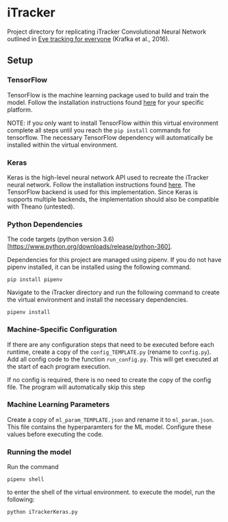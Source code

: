 # iTracker
Project directory for replicating iTracker Convolutional Neural Network outlined in [Eye tracking for everyone](http://gazecapture.csail.mit.edu/) (Krafka et al., 2016).

## Setup
### TensorFlow
TensorFlow is the machine learning package used to build and train the model. Follow the installation instructions found [here](https://www.tensorflow.org/install/) for your specific platform. 

NOTE: if you only want to install TensorFlow within this virtual environment complete all steps until you reach the ```pip install``` commands for tensorflow. The necessary TensorFlow dependency will automatically be installed within the virtual environment.

### Keras
Keras is the high-level neural network API used to recreate the iTracker neural network. Follow the installation instructions found [here](https://keras.io/#installation). The TensorFlow backend is used for this implementation. Since Keras is supports multiple backends, the implementation should also be compatible with Theano (untested).

### Python Dependencies
The code targets (python version 3.6)[https://www.python.org/downloads/release/python-360]. 

Dependencies for this project are managed using pipenv. If you do not have pipenv installed, it can be installed using the following command.

```
pip install pipenv
```
Navigate to the iTracker directory and run the following command to create the virtual environment and install the necessary dependencies.

```
pipenv install
```

### Machine-Specific Configuration
If there are any configuration steps that need to be executed before each runtime, create a copy of the ```config_TEMPLATE.py``` (rename to ```config.py```). Add all config code to the function ```run_config.py```. This will get executed at the start of each program execution.

If no config is required, there is no need to create the copy of the config file. The program will automatically skip this step

### Machine Learning Parameters
Create a copy of ```ml_param_TEMPLATE.json``` and rename it to ```ml_param.json```. This file contains the hyperparamters for the ML model. Configure these values before executing the code.

### Running the model
Run the command 
```
pipenv shell
```
to enter the shell of the virtual environment.
to execute the model, run the following:
```
python iTrackerKeras.py
```

